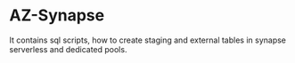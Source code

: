 # AZ-Synapse
It contains sql scripts, how to create staging and external tables in synapse serverless and dedicated pools. 
